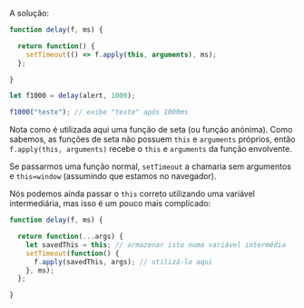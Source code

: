 A solução:

```js run demo
function delay(f, ms) {

  return function() {
    setTimeout(() => f.apply(this, arguments), ms);
  };

}

let f1000 = delay(alert, 1000);

f1000("teste"); // exibe "teste" após 1000ms
```

Nota como é utilizada aqui uma função de seta (ou função anónima). Como sabemos, as funções de seta não possuem `this` e `arguments` próprios, então `f.apply(this, arguments)` recebe o `this` e `arguments` da função envolvente.

Se passarmos uma função normal, `setTimeout` a chamaria sem argumentos e `this=window` (assumindo que estamos no navegador).

Nós podemos ainda passar o `this` correto utilizando uma variável intermediária, mas isso é um pouco mais complicado:

```js
function delay(f, ms) {

  return function(...args) {
    let savedThis = this; // armazenar isto numa variável intermédia
    setTimeout(function() {
      f.apply(savedThis, args); // utilizá-lo aqui
    }, ms);
  };

}
```
